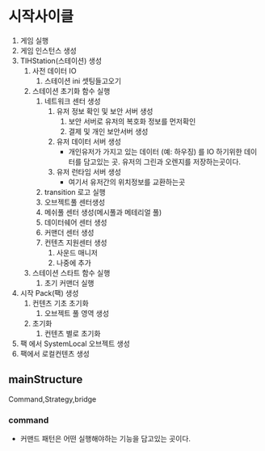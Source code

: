 # 시작사이클
1. 게임 실행
2. 게임 인스턴스 생성
3. TIHStation(스테이션) 생성
	1. 사전 데이터 IO
		1. 스테이션 ini 셋팅들고오기
	2. 스테이션 초기화 함수 실행
		1. 네트워크 센터 생성
			1. 유저 정보 확인 및 보안 서버 생성
				1. 보안 서버로 유저의 복호화 정보를 먼저확인
				2. 결제 및 개인 보안서버 생성
			2. 유저 데이터 서버 생성
				+ 개인유저가 가지고 있는 데이터 (예: 하우징) 를 IO 하기위한 데이터를 담고있는 곳. 유저의 그린과 오렌지를 저장하는곳이다.
			3. 유저 런타임 서버 생성
				- 여기서 유저간의 위치정보를 교환하는곳 
		2. transition 로고 실행
		3. 오브젝트풀 센터생성
		4. 메쉬풀 센터 생성(메시풀과 메테리얼 풀)
		5. 데이터쉐어 센터 생성
		6. 커맨더 센터 생성
		7. 컨텐츠 지원센터 생성
			1. 사운드 매니저
			2. 나중에 추가
	3. 스테이션 스타트 함수 실행
		1. 초기 커맨더 실행
5. 시작 Pack(팩) 생성
	1. 컨텐츠 기초 초기화
		1. 오브젝트 풀 영역 생성
	2. 초기화
		1. 컨텐츠 별로 초기화
6. 팩 에서 SystemLocal 오브젝트 생성
7. 팩에서 로컬컨텐츠 생성
## mainStructure
Command,Strategy,bridge
### command
+ 커맨드 패턴은 어떤 실행해야하는 기능을 담고있는 곳이다.